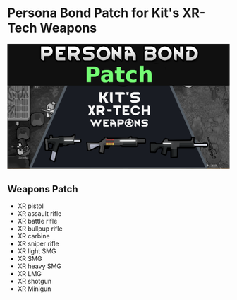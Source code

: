 # Persona Bond Patch for Kit's XR-Tech Weapons

![](https://github.com/Daria40K/Persona-Bond-Patch-for-Kits-XR-Tech/blob/main/About/Preview.png)

## Weapons Patch
- XR pistol
- XR assault rifle
- XR battle rifle
- XR bullpup rifle
- XR carbine
- XR sniper rifle
- XR light SMG
- XR SMG
- XR heavy SMG
- XR LMG
- XR shotgun
- XR Minigun
